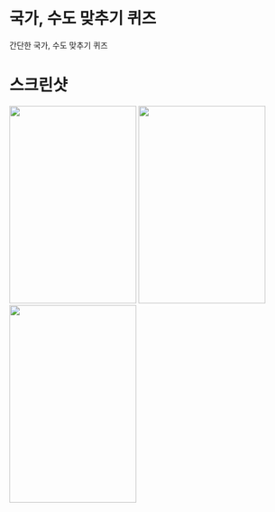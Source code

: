 # 국가, 수도 맞추기 퀴즈
간단한 국가, 수도 맞추기 퀴즈 

스크린샷
==========
<div>
<img width="225" height="350" src="https://user-images.githubusercontent.com/18605138/46819265-42067580-cdbe-11e8-96c4-3764e0038b10.PNG">
<img width="225" height="350" src="https://user-images.githubusercontent.com/18605138/46819540-f0aab600-cdbe-11e8-83b4-0746db03d203.PNG">
<img width="225" height="350" src="https://user-images.githubusercontent.com/18605138/46819600-1df76400-cdbf-11e8-9aef-7f6fed0ddd82.PNG">
</div>
